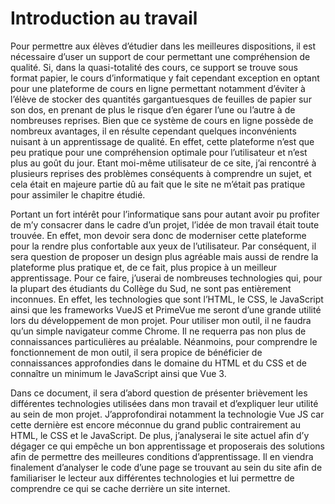 # Introduction au travail

Pour permettre aux élèves d’étudier dans les meilleures dispositions, il est nécessaire d’user un support de cour permettant une compréhension de qualité. Si, dans la quasi-totalité des cours, ce support se trouve sous format papier, le cours d’informatique y fait cependant exception en optant pour une plateforme de cours en ligne permettant notamment d’éviter à l’élève de stocker des quantités gargantuesques de feuilles de papier sur son dos, en prenant de plus le risque d’en égarer l’une ou l’autre à de nombreuses reprises. Bien que ce système de cours en ligne possède de nombreux avantages, il en résulte cependant quelques inconvénients nuisant à un apprentissage de qualité. En effet, cette plateforme n’est que peu pratique pour une compréhension optimale pour l’utilisateur et n’est plus au goût du jour.  Etant moi-même utilisateur de ce site, j’ai rencontré à plusieurs reprises des problèmes conséquents à comprendre un sujet, et cela était en majeure partie dû au fait que le site ne m’était pas pratique pour assimiler le chapitre étudié. 

Portant un fort intérêt pour l’informatique sans pour autant avoir pu profiter de m’y consacrer dans le cadre d’un projet, l’idée de mon travail était toute trouvée. En effet, mon devoir sera donc de moderniser cette plateforme pour la rendre plus confortable aux yeux de l’utilisateur. Par conséquent, il sera question de proposer un design plus agréable mais aussi de rendre la plateforme plus pratique et, de ce fait, plus propice à un meilleur apprentissage. Pour ce faire, j’userai de nombreuses technologies qui, pour la plupart des étudiants du Collège du Sud, ne sont pas entièrement inconnues. En effet, les technologies que sont l’HTML, le CSS, le JavaScript ainsi que les frameworks VueJS et PrimeVue me seront d’une grande utilité lors du développement de mon projet. Pour utiliser mon outil, il ne faudra qu’un simple navigateur comme Chrome. Il ne requerra pas non plus de connaissances particulières au préalable. Néanmoins, pour comprendre le fonctionnement de mon outil, il sera propice de bénéficier de connaissances approfondies dans le domaine du HTML et du CSS et de connaître un minimum le JavaScript ainsi que Vue 3. 

Dans ce document, il sera d’abord question de présenter brièvement les différentes technologies utilisées dans mon travail et d’expliquer leur utilité au sein de mon projet. J’approfondirai notamment la technologie Vue JS car cette dernière est encore méconnue du grand public contrairement au HTML, le CSS et le JavaScript. De plus, j’analyserai le site actuel afin d’y dégager ce qui empêche un bon apprentissage et proposerais des solutions afin de permettre des meilleures conditions d’apprentissage. Il en viendra finalement d’analyser le code d’une page se trouvant au sein du site afin de familiariser le lecteur aux différentes technologies et lui permettre de comprendre ce qui se cache derrière un site internet. 

